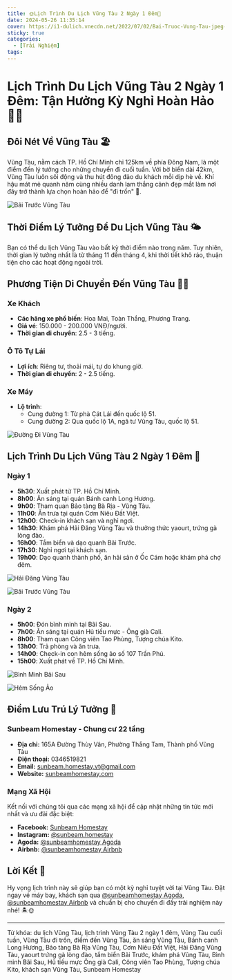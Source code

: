 ```yaml
---
title: 🌞Lịch Trình Du Lịch Vũng Tàu 2 Ngày 1 Đêm🌊
date: 2024-05-26 11:35:14
cover: https://i1-dulich.vnecdn.net/2022/07/02/Bai-Truoc-Vung-Tau-jpeg-4282-1-7949-8853-1656726927.jpg?w=0&h=0&q=100&dpr=1&fit=crop&s=UqjncBASWP8eV4B3QEmZwA
sticky: true
categories:
  - [Trải Nghiệm]
tags:
---
```


# Lịch Trình Du Lịch Vũng Tàu 2 Ngày 1 Đêm: Tận Hưởng Kỳ Nghỉ Hoàn Hảo 🌊🌞

## Đôi Nét Về Vũng Tàu 🏖️

Vũng Tàu, nằm cách TP. Hồ Chí Minh chỉ 125km về phía Đông Nam, là một điểm đến lý tưởng cho những chuyến đi cuối tuần. Với bờ biển dài 42km, Vũng Tàu luôn sôi động và thu hút đông đảo du khách mỗi dịp hè về. Khí hậu mát mẻ quanh năm cùng nhiều danh lam thắng cảnh đẹp mắt làm nơi đây trở thành lựa chọn hoàn hảo để "đi trốn" 🌴.

![Bãi Trước Vũng Tàu](<https://6.img.izshop.vn/tv31/images/2(32).jpg> "Bãi Trước Vũng Tàu")

## Thời Điểm Lý Tưởng Để Du Lịch Vũng Tàu 🌤️

Bạn có thể du lịch Vũng Tàu vào bất kỳ thời điểm nào trong năm. Tuy nhiên, thời gian lý tưởng nhất là từ tháng 11 đến tháng 4, khi thời tiết khô ráo, thuận tiện cho các hoạt động ngoài trời.

## Phương Tiện Di Chuyển Đến Vũng Tàu 🚗🛵

### Xe Khách

- **Các hãng xe phổ biến**: Hoa Mai, Toàn Thắng, Phương Trang.
- **Giá vé**: 150.000 - 200.000 VNĐ/người.
- **Thời gian di chuyển**: 2.5 - 3 tiếng.

### Ô Tô Tự Lái

- **Lợi ích**: Riêng tư, thoải mái, tự do khung giờ.
- **Thời gian di chuyển**: 2 - 2.5 tiếng.

### Xe Máy

- **Lộ trình**:
  - Cung đường 1: Từ phà Cát Lái đến quốc lộ 51.
  - Cung đường 2: Qua quốc lộ 1A, ngã tư Vũng Tàu, quốc lộ 51.

![Đường Đi Vũng Tàu](https://vietnamvivu.com/wp-content/uploads/2022/09/cac-cung-duong-phuot-tu-sai-gon-di-vung-tau-1.jpg "Đường Đi Vũng Tàu")

## Lịch Trình Du Lịch Vũng Tàu 2 Ngày 1 Đêm 📅

### Ngày 1

- **5h30**: Xuất phát từ TP. Hồ Chí Minh.
- **8h00**: Ăn sáng tại quán Bánh canh Long Hương.
- **9h00**: Tham quan Bảo tàng Bà Rịa - Vũng Tàu.
- **11h00**: Ăn trưa tại quán Cơm Niêu Đất Việt.
- **12h00**: Check-in khách sạn và nghỉ ngơi.
- **14h30**: Khám phá Hải Đăng Vũng Tàu và thưởng thức yaourt, trứng gà lòng đào.
- **16h00**: Tắm biển và dạo quanh Bãi Trước.
- **17h30**: Nghỉ ngơi tại khách sạn.
- **19h00**: Dạo quanh thành phố, ăn hải sản ở Ốc Cám hoặc khám phá chợ đêm.

![Hải Đăng Vũng Tàu](https://ittpa.baria-vungtau.gov.vn/portal/editor/images/Anh%20tin%20du%20lich/shhj123456wtrwwrwwrw1212.jpg "Hải Đăng Vũng Tàu")
<br/>

![Bãi Trước Vũng Tàu](https://ik.imagekit.io/tvlk/blog/2023/09/bai-truoc-7.jpg?tr=dpr-2,w-675 "Bãi Trước Vũng Tàu")

### Ngày 2

- **5h00**: Đón bình minh tại Bãi Sau.
- **7h00**: Ăn sáng tại quán Hủ tiếu mực - Ông già Cali.
- **8h00**: Tham quan Công viên Tao Phùng, Tượng chúa Kito.
- **13h00**: Trả phòng và ăn trưa.
- **14h00**: Check-in con hẻm sống ảo số 107 Trần Phú.
- **15h00**: Xuất phát về TP. Hồ Chí Minh.

![Bình Minh Bãi Sau](https://chosaigon24h.vn/upload/images/ngam-binh-minh-tren-bien.jpg "Bình Minh Bãi Sau")
<br/>

![Hẻm Sống Ảo](https://vivu.net/uploads/2021/04/hem-song-ao-vung-tau.jpg "Hẻm Sống Ảo")

## Điểm Lưu Trú Lý Tưởng 🏨

### Sunbeam Homestay - Chung cư 22 tầng

- **Địa chỉ:** 165A Đường Thùy Vân, Phường Thắng Tam, Thành phố Vũng Tàu
- **Điện thoại:** 0346519821
- **Email:** sunbeam.homestay.vt@gmail.com
- **Website:** [sunbeamhomestay.com](http://sunbeamhomestay.com)

### Mạng Xã Hội

Kết nối với chúng tôi qua các mạng xã hội để cập nhật những tin tức mới nhất và ưu đãi đặc biệt:

- **Facebook:** [Sunbeam Homestay](http://www.facebook.com/sunbeamhomestay)
- **Instagram:** [@sunbeam.homestay](https://www.instagram.com/sunbeam.homestay)
- **Agoda:** [@sunbeamhomestay Agoda](https://www.agoda.com/vi-vn/seaview-50m-from-beach-2-bedrooms-bluesea/hotel/vung-tau-vn.html?ds=kJ0zn2gFOIAcm%2FzB)
- **Airbnb:** [@sunbeamhomestay Airbnb](https://airbnb.com/h/sunbeam-homestay)

## Lời Kết 🌺

Hy vọng lịch trình này sẽ giúp bạn có một kỳ nghỉ tuyệt vời tại Vũng Tàu. Đặt ngay vé máy bay, khách sạn qua [@sunbeamhomestay Agoda](https://www.agoda.com/vi-vn/seaview-50m-from-beach-2-bedrooms-bluesea/hotel/vung-tau-vn.html?ds=kJ0zn2gFOIAcm%2FzB), [@sunbeamhomestay Airbnb](https://airbnb.com/h/sunbeam-homestay) và chuẩn bị cho chuyến đi đầy trải nghiệm này nhé! 🏝️🌞

---

Từ khóa: du lịch Vũng Tàu, lịch trình Vũng Tàu 2 ngày 1 đêm, Vũng Tàu cuối tuần, Vũng Tàu đi trốn, điểm đến Vũng Tàu, ăn sáng Vũng Tàu, Bánh canh Long Hương, Bảo tàng Bà Rịa Vũng Tàu, Cơm Niêu Đất Việt, Hải Đăng Vũng Tàu, yaourt trứng gà lòng đào, tắm biển Bãi Trước, khám phá Vũng Tàu, Bình minh Bãi Sau, Hủ tiếu mực Ông già Cali, Công viên Tao Phùng, Tượng chúa Kito, khách sạn Vũng Tàu, Sunbeam Homestay

